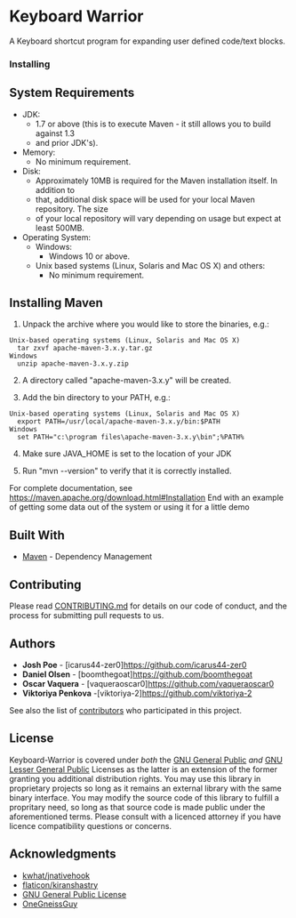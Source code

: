 # Keyboard Warrior
A Keyboard shortcut program for expanding user defined code/text blocks. 

### Installing

  System Requirements
  -------------------

  * JDK:
    * 1.7 or above (this is to execute Maven - it still allows you to build against 1.3
    * and prior JDK's).
  * Memory:
    * No minimum requirement.
  * Disk:
    * Approximately 10MB is required for the Maven installation itself. In addition to
    * that, additional disk space will be used for your local Maven repository. The size
    * of your local repository will vary depending on usage but expect at least 500MB.
  * Operating System:
    * Windows:
      * Windows 10 or above.
    * Unix based systems (Linux, Solaris and Mac OS X) and others:
      * No minimum requirement.

  Installing Maven
  ----------------

  1) Unpack the archive where you would like to store the binaries, e.g.:

    Unix-based operating systems (Linux, Solaris and Mac OS X)
      tar zxvf apache-maven-3.x.y.tar.gz
    Windows
      unzip apache-maven-3.x.y.zip

  2) A directory called "apache-maven-3.x.y" will be created.

  3) Add the bin directory to your PATH, e.g.:

    Unix-based operating systems (Linux, Solaris and Mac OS X)
      export PATH=/usr/local/apache-maven-3.x.y/bin:$PATH
    Windows
      set PATH="c:\program files\apache-maven-3.x.y\bin";%PATH%

  4) Make sure JAVA_HOME is set to the location of your JDK

  5) Run "mvn --version" to verify that it is correctly installed.

For complete documentation, see https://maven.apache.org/download.html#Installation
End with an example of getting some data out of the system or using it for a little demo


## Built With
* [Maven](https://maven.apache.org/) - Dependency Management

## Contributing

Please read [CONTRIBUTING.md](https://gist.github.com/PurpleBooth/b24679402957c63ec426) for details on our code of conduct, and the process for submitting pull requests to us.


## Authors
* **Josh Poe** - [icarus44-zer0]https://github.com/icarus44-zer0
* **Daniel Olsen** - [boomthegoat]https://github.com/boomthegoat
* **Oscar Vaquera** - [vaqueraoscar0]https://github.com/vaqueraoscar0
* **Viktoriya Penkova** -[viktoriya-2]https://github.com/viktoriya-2

See also the list of [contributors](https://github.com/your/project/contributors) who participated in this project.

## License
Keyboard-Warrior is covered under *both* the [GNU General Public](LESSER.md) *and* 
[GNU Lesser General Public](COPYING.LESSER.md) Licenses as the latter is an extension of the former granting you 
additional distribution rights.  You may use this library in proprietary projects so long as it 
remains an external library with the same binary interface.  You may modify the source code of this library to fulfill 
a propritary need, so long as that source code is made public under the aforementioned terms.  Please consult with a 
licenced attorney if you have licence compatibility questions or concerns.

## Acknowledgments

* [kwhat/jnativehook](https://github.com/kwhat/jnativehook)
* [flaticon/kiranshastry](https://www.flaticon.com/authors/kiranshastry)
* [GNU General Public License](https://www.gnu.org/licenses/gpl-3.0.en.html)
* [OneGneissGuy](https://github.com/OneGneissGuy)
